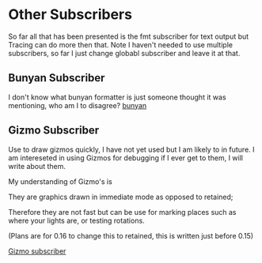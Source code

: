 # Other Subscribers

So far all that has been presented is the fmt subscriber for text output but Tracing can do more then that.
Note I haven't needed to use multiple subscribers, so far I just change globabl subscriber and leave it at that.

## Bunyan Subscriber

I don't know what bunyan formatter is just someone thought it was mentioning, who am I to disagree?
[bunyan](https://crates.io/crates/tracing-bunyan-formatter)

## Gizmo Subscriber

Use to draw gizmos quickly, I have not yet used but I am likely to in future.
I am intereseted in using Gizmos for debugging if I ever get to them, I will write about them.

My understanding of Gizmo's is

They are graphics drawn in immediate mode as opposed to retained;

Therefore they are not fast but can be use for marking places such as where your lights are, or testing rotations.

(Plans are for 0.16 to change this to retained, this is written just before 0.15)

[Gizmo subscriber](https://docs.rs/crate/bevy_gizmo_log/latest)
